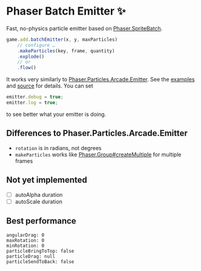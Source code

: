 Phaser Batch Emitter ✨
====================

Fast, no-physics particle emitter based on [Phaser.SpriteBatch](http://phaser.io/docs/2.6.2/Phaser.SpriteBatch.html).

```javascript
game.add.batchEmitter(x, y, maxParticles)
    // configure …
    .makeParticles(key, frame, quantity)
    .explode()
    // or
    .flow()
```

It works very similarly to [Phaser.Particles.Arcade.Emitter](http://phaser.io/docs/2.6.2/Phaser.Particles.Arcade.Emitter.html). See the [examples](https://samme.github.io/phaser-batch-emitter/) and [source](https://github.com/samme/phaser-batch-emitter/blob/master/index.coffee) for details. You can set

```javascript
emitter.debug = true;
emitter.log = true;
```

to see better what your emitter is doing.

Differences to Phaser.Particles.Arcade.Emitter
----------------------------------------------

  - `rotation` is in radians, not degrees
  - `makeParticles` works like [Phaser.Group#createMultiple](http://phaser.io/docs/2.6.2/Phaser.Group.html#createMultiple) for multiple frames

Not yet implemented
-------------------

  - [ ] autoAlpha duration
  - [ ] autoScale duration

Best performance
----------------

    angularDrag: 0
    maxRotation: 0
    minRotation: 0
    particleBringToTop: false
    particleDrag: null
    particleSendToBack: false

